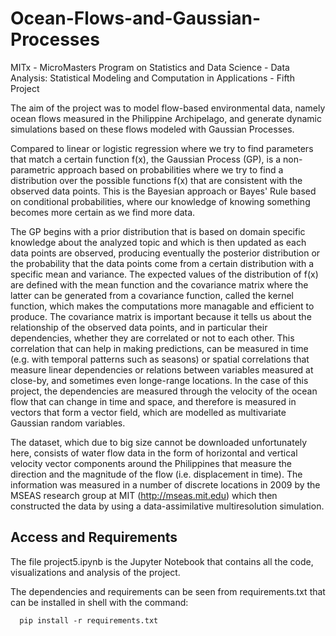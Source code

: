 # Ocean-Flows-and-Gaussian-Processes
MITx - MicroMasters Program on Statistics and Data Science - Data Analysis: Statistical Modeling and Computation in Applications - Fifth Project

The aim of the project was to model flow-based environmental data, namely ocean flows measured in the Philippine Archipelago, and generate dynamic simulations based on these flows modeled with Gaussian Processes.

Compared to linear or logistic regression where we try to find parameters that match a certain function f(x), the Gaussian Process (GP), is a non-parametric approach based on probabilities where we try to find a distribution over the possible functions f(x) that are consistent with the observed data points. This is the Bayesian approach or Bayes' Rule based on conditional probabilities, where our knowledge of knowing something becomes more certain as we find more data.

The GP begins with a prior distribution that is based on domain specific knowledge about the analyzed topic and which is then updated as each data points are observed, producing eventually the posterior distribution or the probability that the data points come from a certain distribution with a specific mean and variance. The expected values of the distribution of f(x) are defined with the mean function and the covariance matrix where the latter can be generated from a covariance function, called the kernel function, which makes the computations more managable and efficient to produce. The covariance matrix is important because it tells us about the relationship of the observed data points, and in particular their dependencies, whether they are correlated or not to each other. This correlation that can help in making predictions, can be measured in time (e.g. with temporal patterns such as seasons) or spatial correlations that measure linear dependencies or relations between variables measured at close-by, and sometimes even longe-range locations. In the case of this project, the dependencies are measured through the velocity of the ocean flow that can change in time and space, and therefore is measured in vectors that form a vector field, which are modelled as multivariate Gaussian random variables.

The dataset, which due to big size cannot be downloaded unfortunately here, consists of water flow data in the form of horizontal and vertical velocity vector components around the Philippines that measure the direction and the magnitude of the flow (i.e. displacement in time). The information was measured in a number of discrete locations in 2009 by the MSEAS research group at MIT (http://mseas.mit.edu) which then constructed the data by using a data-assimilative multiresolution simulation.

## Access and Requirements

The file project5.ipynb is the Jupyter Notebook that contains all the code, visualizations and analysis of the project.

The dependencies and requirements can be seen from requirements.txt that can be installed in shell with the command:

      pip install -r requirements.txt


